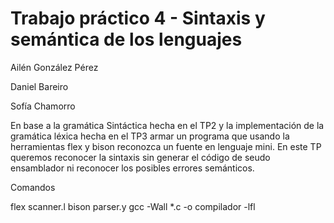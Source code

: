 # Trabajo práctico 4 - Sintaxis y semántica de los lenguajes

Ailén González Pérez

Daniel Bareiro

Sofía Chamorro


En base a la gramática Sintáctica hecha en el TP2 y la implementación de la gramática léxica hecha en
el TP3 armar un programa que usando la herramientas flex y bison reconozca un fuente en lenguaje
mini.
En este TP queremos reconocer la sintaxis sin generar el código de seudo ensamblador ni reconocer los
posibles errores semánticos.

Comandos

flex scanner.l
bison parser.y
gcc -Wall *.c -o compilador -lfl